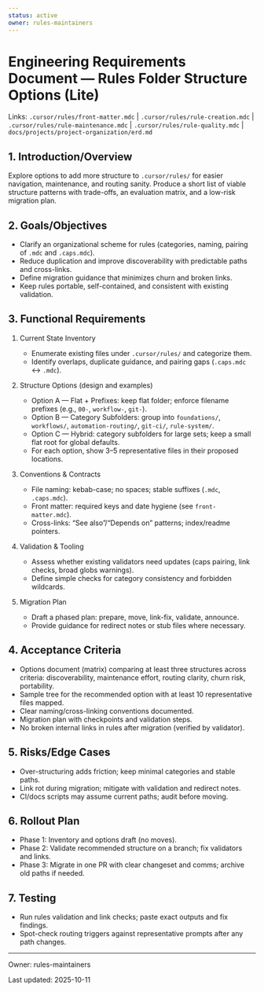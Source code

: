 ```yaml
---
status: active
owner: rules-maintainers
---
```


# Engineering Requirements Document — Rules Folder Structure Options (Lite)

Links: `.cursor/rules/front-matter.mdc` | `.cursor/rules/rule-creation.mdc` | `.cursor/rules/rule-maintenance.mdc` | `.cursor/rules/rule-quality.mdc` | `docs/projects/project-organization/erd.md`

## 1. Introduction/Overview

Explore options to add more structure to `.cursor/rules/` for easier navigation, maintenance, and routing sanity. Produce a short list of viable structure patterns with trade-offs, an evaluation matrix, and a low-risk migration plan.

## 2. Goals/Objectives

- Clarify an organizational scheme for rules (categories, naming, pairing of `.mdc` and `.caps.mdc`).
- Reduce duplication and improve discoverability with predictable paths and cross-links.
- Define migration guidance that minimizes churn and broken links.
- Keep rules portable, self-contained, and consistent with existing validation.

## 3. Functional Requirements

1. Current State Inventory

   - Enumerate existing files under `.cursor/rules/` and categorize them.
   - Identify overlaps, duplicate guidance, and pairing gaps (`.caps.mdc` ↔ `.mdc`).

2. Structure Options (design and examples)

   - Option A — Flat + Prefixes: keep flat folder; enforce filename prefixes (e.g., `00-`, `workflow-`, `git-`).
   - Option B — Category Subfolders: group into `foundations/`, `workflows/`, `automation-routing/`, `git-ci/`, `rule-system/`.
   - Option C — Hybrid: category subfolders for large sets; keep a small flat root for global defaults.
   - For each option, show 3–5 representative files in their proposed locations.

3. Conventions & Contracts

   - File naming: kebab-case; no spaces; stable suffixes (`.mdc`, `.caps.mdc`).
   - Front matter: required keys and date hygiene (see `front-matter.mdc`).
   - Cross-links: “See also”/“Depends on” patterns; index/readme pointers.

4. Validation & Tooling

   - Assess whether existing validators need updates (caps pairing, link checks, broad globs warnings).
   - Define simple checks for category consistency and forbidden wildcards.

5. Migration Plan

   - Draft a phased plan: prepare, move, link-fix, validate, announce.
   - Provide guidance for redirect notes or stub files where necessary.

## 4. Acceptance Criteria

- Options document (matrix) comparing at least three structures across criteria: discoverability, maintenance effort, routing clarity, churn risk, portability.
- Sample tree for the recommended option with at least 10 representative files mapped.
- Clear naming/cross-linking conventions documented.
- Migration plan with checkpoints and validation steps.
- No broken internal links in rules after migration (verified by validator).

## 5. Risks/Edge Cases

- Over-structuring adds friction; keep minimal categories and stable paths.
- Link rot during migration; mitigate with validation and redirect notes.
- CI/docs scripts may assume current paths; audit before moving.

## 6. Rollout Plan

- Phase 1: Inventory and options draft (no moves).
- Phase 2: Validate recommended structure on a branch; fix validators and links.
- Phase 3: Migrate in one PR with clear changeset and comms; archive old paths if needed.

## 7. Testing

- Run rules validation and link checks; paste exact outputs and fix findings.
- Spot-check routing triggers against representative prompts after any path changes.

---

Owner: rules-maintainers

Last updated: 2025-10-11
